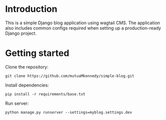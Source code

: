 # Introduction
This is a simple Django blog application using wagtail CMS. The application also includes common configs required when setting up a production-ready Django project.

# Getting started
Clone the repository:
```
git clone https://github.com/mutuaMkennedy/simple-blog.git
```
Install dependencies:
```
pip install -r requirements/base.txt
```

Run server:
```
python manage.py runserver --settings=myblog.settings.dev
```
